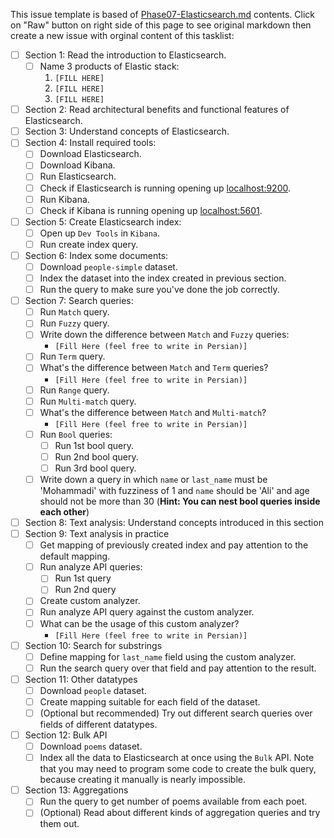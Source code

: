 This issue template is based of [Phase07-Elasticsearch.md](https://github.com/Star-Academy/codestar-internship/blob/master/Projects/Phase07-Elasticsearch/Phase07-Elasticsearch.md) contents.
Click on "Raw" button on right side of this page to see original markdown then create a new issue with orginal content of this tasklist:


- [ ] Section 1: Read the introduction to Elasticsearch.
    - [ ] Name 3 products of Elastic stack:
        1. `[FILL HERE]`
        1. `[FILL HERE]`
        1. `[FILL HERE]`
- [ ] Section 2: Read architectural benefits and functional features of Elasticsearch.
- [ ] Section 3: Understand concepts of Elasticsearch.
- [ ] Section 4: Install required tools:
    - [ ] Download Elasticsearch.
    - [ ] Download Kibana.
    - [ ] Run Elasticsearch.
    - [ ] Check if Elasticsearch is running opening up [localhost:9200](localhost:9200).
    - [ ] Run Kibana.
    - [ ] Check if Kibana is running opening up [localhost:5601](localhost:5601).
- [ ] Section 5: Create Elasticsearch index:
    - [ ] Open up `Dev Tools` in `Kibana`.
    - [ ] Run create index query.
- [ ] Section 6: Index some documents:
    - [ ] Download `people-simple` dataset.
    - [ ] Index the dataset into the index created in previous section.
    - [ ] Run the query to make sure you've done the job correctly.
- [ ] Section 7: Search queries:
    - [ ] Run `Match` query.
    - [ ] Run `Fuzzy` query.
    - [ ] Write down the difference between `Match` and `Fuzzy` queries:
        - `[Fill Here (feel free to write in Persian)]`
    - [ ] Run `Term` query.
    - [ ] What's the difference between `Match` and `Term` queries?
        - `[Fill Here (feel free to write in Persian)]`
    - [ ] Run `Range` query.
    - [ ] Run `Multi-match` query.
    - [ ] What's the difference between `Match` and `Multi-match`?
        - `[Fill Here (feel free to write in Persian)]`
    - [ ] Run `Bool` queries:
        - [ ] Run 1st bool query.
        - [ ] Run 2nd bool query.
        - [ ] Run 3rd bool query.
    - [ ] Write down a query in which `name` or `last_name` must be 'Mohammadi' with fuzziness of 1 and `name` should be 'Ali' and age should not be more than 30 (**Hint: You can nest bool queries inside each other**)
- [ ] Section 8: Text analysis: Understand concepts introduced in this section
- [ ] Section 9: Text analysis in practice
    - [ ] Get mapping of previously created index and pay attention to the default mapping.
    - [ ] Run analyze API queries:
        - [ ] Run 1st query
        - [ ] Run 2nd query
    - [ ] Create custom analyzer.
    - [ ] Run analyze API query against the custom analyzer.
    - [ ] What can be the usage of this custom analyzer?
        - `[Fill Here (feel free to write in Persian)]`
- [ ] Section 10: Search for substrings
    - [ ] Define mapping for `last_name` field using the custom analyzer.
    - [ ] Run the search query over that field and pay attention to the result.
- [ ] Section 11: Other datatypes
    - [ ] Download `people` dataset.
    - [ ] Create mapping suitable for each field of the dataset.
    - [ ] (Optional but recommended) Try out different search queries over fields of different datatypes.
- [ ] Section 12: Bulk API
    - [ ] Download `poems` dataset.
    - [ ] Index all the data to Elasticsearch at once using the `Bulk` API. Note that you may need to program some code to create the bulk query, because creating it manually is nearly impossible.
- [ ] Section 13: Aggregations
    - [ ] Run the query to get number of poems available from each poet.
    - [ ] (Optional) Read about different kinds of aggregation queries and try them out.
